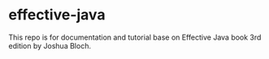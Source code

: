 # effective-java

This repo is for documentation and tutorial base on Effective Java book 3rd edition by Joshua Bloch.
